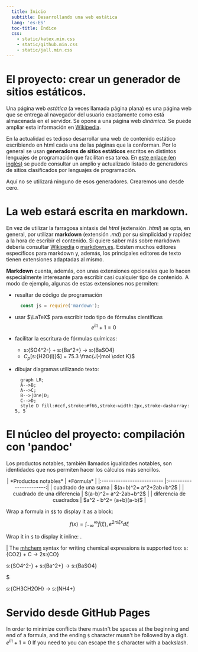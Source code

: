 ```yaml
---
  title: Inicio
  subtitle: Desarrollando una web estática
  lang: 'es-ES'
  toc-title: Índice
  css:
    - static/katex.min.css
    - static/github.min.css
    - static/jall.min.css
---
```

# El proyecto: crear un generador de sitios estáticos.

Una página web *estática* (a veces llamada página plana) es una página web que se entrega al navegador del usuario exactamente como está almacenada en el servidor. Se opone a una página web *dinámica*. Se puede ampliar  esta información en [Wikipedia](https://es.wikipedia.org/wiki/P%C3%A1gina_web_est%C3%A1tica).

En la actualidad es tedioso desarrollar una web de contenido estático escribiendo en html cada una de las páginas que la conforman. Por lo general se usan **generadores de sitios estáticos** escritos en distintos lenguajes de programación que facilitan esa tarea.  En [este enlace (en inglés)](https://iwantmyname.com/blog/the-updated-big-list-of-static-website-generators-for-your-site-blog-or-wiki)
se puede consultar un amplio y actualizado listado de generadores de sitios clasificados por lenguajes de programación.

Aquí no se utilizará ninguno de esos generadores. Crearemos uno desde cero.


# La web estará escrita en markdown.

En vez de utilizar la farragosa sintaxis del *html* (extensión *.html*) se opta, en general, por utilizar **markdown** (extensión *.md*) por su simplicidad y rapidez a la hora de escribir el contenido. Si quiere saber más sobre markdown debería consultar [Wikipedia](https://es.wikipedia.org/wiki/Markdown) o [markdown.es](https://markdown.es/). Existen muchos editores específicos para markdown y, además, los principales editores de texto tienen extensiones adaptadas al mismo.

**Markdown** cuenta, además, con unas extensiones opcionales que lo hacen especialmente interesante para escribir casi cualquier tipo de contenido. A modo de ejemplo, algunas de estas extensiones nos permiten:

- resaltar de código de programación
  ```javascript
    const js = require('mardown');
  ```
- usar $\LaTeX$ para escribir todo tipo de fórmulas científicas
  $$e^{iπ} + 1 = 0$$
- facilitar la escritura de fórmulas químicas:
    - s:{SO4^2-} + s:{Ba^2+} $\rightarrow$ s:{BaSO4}
    - $C_p[$s:{H2O(l)}$] = 75.3 \frac{J}{mol \cdot K}$
- dibujar diagramas utilizando texto:

  ```mermaid
    graph LR;
    A-->B;
    A-->C;
    B-->|One|D;
    C-->D;
    style D fill:#ccf,stroke:#f66,stroke-width:2px,stroke-dasharray: 5, 5
  ```

# El núcleo del proyecto: compilación con 'pandoc'

Los productos notables, también llamados igualdades notables, son identidades que nos permiten hacer los cálculos más sencillos.

<center>
|    *Productos notables*    |        *Fórmula*        |
|:-------------------------- |:-----------------------:|
|    cuadrado de una suma    | $(a+b)^2= a^2+2ab+b^2$  |
| cuadrado de una diferencia | $(a-b)^2= a^2-2ab+b^2$  |
|  diferencia de cuadrados   | $a^2 - b^2= (a+b)(a-b)$ |
</center>


Wrap a formula in `$$` to display it as a block:

$$f(x)=\int_{-\infty}^{\infty} \hat{f}(\xi), e^{2 \pi i \xi x} d \xi$$

Wrap it in `$` to display it inline: .

| The [mhchem](https://docs.moodle.org/36/en/Chemistry_notation_using_mhchem) syntax for writing chemical expressions is supported too:
s:{CO2} + C $\rightarrow$ 2s:{CO}

s:{SO4^2-} + s:{Ba^2+} $\rightarrow$ s:{BaSO4}

$

s:{CH3CH2OH} $\rightarrow$ s:{NH4+}

# Servido desde GitHub Pages

In order to minimize conflicts there mustn't be spaces at the beginning and end of a formula, and the ending `$` character musn't be followed by a digit. $e^{iπ} + 1 = 0$ If you need to you can escape the `$` character with a backslash.
